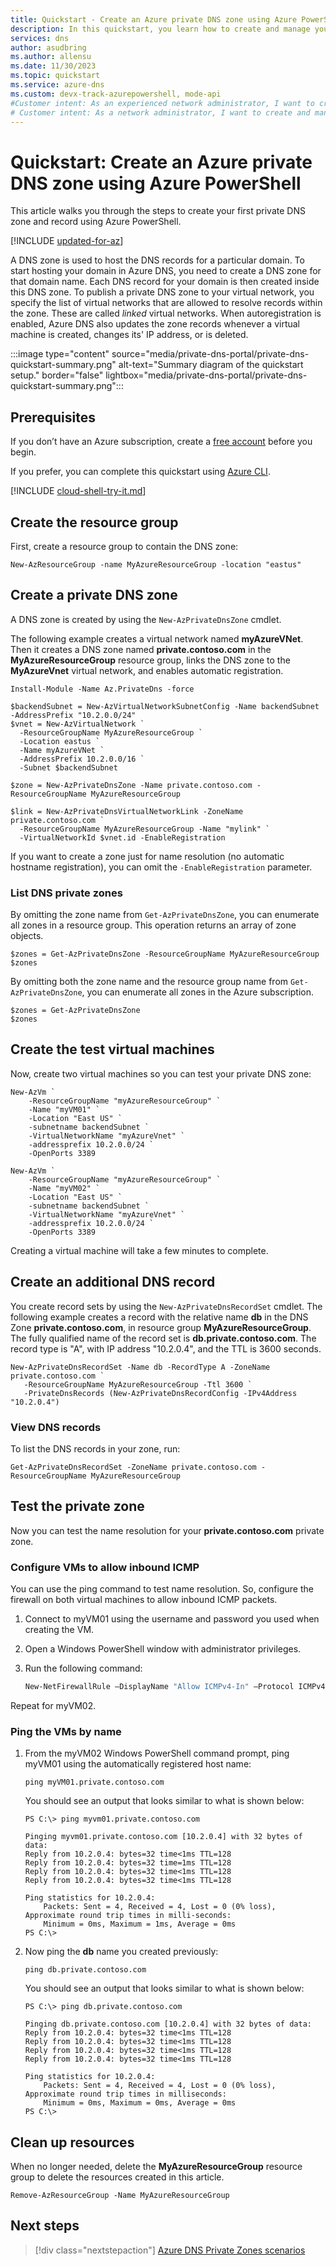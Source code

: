 ```yaml
---
title: Quickstart - Create an Azure private DNS zone using Azure PowerShell
description: In this quickstart, you learn how to create and manage your first private DNS zone and record using Azure PowerShell.
services: dns
author: asudbring
ms.author: allensu
ms.date: 11/30/2023
ms.topic: quickstart
ms.service: azure-dns
ms.custom: devx-track-azurepowershell, mode-api
#Customer intent: As an experienced network administrator, I want to create an  Azure private DNS zone, so I can resolve host names on my private virtual networks.
# Customer intent: As a network administrator, I want to create and manage a private DNS zone using Azure PowerShell, so that I can facilitate hostname resolution within my private virtual networks.
---
```


# Quickstart: Create an Azure private DNS zone using Azure PowerShell

This article walks you through the steps to create your first private DNS zone and record using Azure PowerShell.

[!INCLUDE [updated-for-az](~/reusable-content/ce-skilling/azure/includes/updated-for-az.md)]

A DNS zone is used to host the DNS records for a particular domain. To start hosting your domain in Azure DNS, you need to create a DNS zone for that domain name. Each DNS record for your domain is then created inside this DNS zone. To publish a private DNS zone to your virtual network, you specify the list of virtual networks that are allowed to resolve records within the zone.  These are called *linked* virtual networks. When autoregistration is enabled, Azure DNS also updates the zone records whenever a virtual machine is created, changes its' IP address, or is deleted.

:::image type="content" source="media/private-dns-portal/private-dns-quickstart-summary.png" alt-text="Summary diagram of the quickstart setup." border="false" lightbox="media/private-dns-portal/private-dns-quickstart-summary.png":::

## Prerequisites

If you don’t have an Azure subscription, create a [free account](https://azure.microsoft.com/pricing/purchase-options/azure-account?cid=msft_learn) before you begin.

If you prefer, you can complete this quickstart using [Azure CLI](private-dns-getstarted-cli.md).

[!INCLUDE [cloud-shell-try-it.md](~/reusable-content/ce-skilling/azure/includes/cloud-shell-try-it.md)]

## Create the resource group

First, create a resource group to contain the DNS zone: 

```azurepowershell-interactive
New-AzResourceGroup -name MyAzureResourceGroup -location "eastus"
```

## Create a private DNS zone

A DNS zone is created by using the `New-AzPrivateDnsZone` cmdlet.

The following example creates a virtual network named **myAzureVNet**. Then it creates a DNS zone named **private.contoso.com** in the **MyAzureResourceGroup** resource group, links the DNS zone to the **MyAzureVnet** virtual network, and enables automatic registration.

```azurepowershell-interactive
Install-Module -Name Az.PrivateDns -force

$backendSubnet = New-AzVirtualNetworkSubnetConfig -Name backendSubnet -AddressPrefix "10.2.0.0/24"
$vnet = New-AzVirtualNetwork `
  -ResourceGroupName MyAzureResourceGroup `
  -Location eastus `
  -Name myAzureVNet `
  -AddressPrefix 10.2.0.0/16 `
  -Subnet $backendSubnet

$zone = New-AzPrivateDnsZone -Name private.contoso.com -ResourceGroupName MyAzureResourceGroup

$link = New-AzPrivateDnsVirtualNetworkLink -ZoneName private.contoso.com `
  -ResourceGroupName MyAzureResourceGroup -Name "mylink" `
  -VirtualNetworkId $vnet.id -EnableRegistration
```

If you want to create a zone just for name resolution (no automatic hostname registration), you can omit the `-EnableRegistration` parameter.

### List DNS private zones

By omitting the zone name from `Get-AzPrivateDnsZone`, you can enumerate all zones in a resource group. This operation returns an array of zone objects.

```azurepowershell-interactive
$zones = Get-AzPrivateDnsZone -ResourceGroupName MyAzureResourceGroup
$zones
```

By omitting both the zone name and the resource group name from `Get-AzPrivateDnsZone`, you can enumerate all zones in the Azure subscription.

```azurepowershell-interactive
$zones = Get-AzPrivateDnsZone
$zones
```

## Create the test virtual machines

Now, create two virtual machines so you can test your private DNS zone:

```azurepowershell-interactive
New-AzVm `
    -ResourceGroupName "myAzureResourceGroup" `
    -Name "myVM01" `
    -Location "East US" `
    -subnetname backendSubnet `
    -VirtualNetworkName "myAzureVnet" `
    -addressprefix 10.2.0.0/24 `
    -OpenPorts 3389

New-AzVm `
    -ResourceGroupName "myAzureResourceGroup" `
    -Name "myVM02" `
    -Location "East US" `
    -subnetname backendSubnet `
    -VirtualNetworkName "myAzureVnet" `
    -addressprefix 10.2.0.0/24 `
    -OpenPorts 3389
```

Creating a virtual machine will take a few minutes to complete.

## Create an additional DNS record

You create record sets by using the `New-AzPrivateDnsRecordSet` cmdlet. The following example creates a record with the relative name **db** in the DNS Zone **private.contoso.com**, in resource group **MyAzureResourceGroup**. The fully qualified name of the record set is **db.private.contoso.com**. The record type is "A", with IP address "10.2.0.4", and the TTL is 3600 seconds.

```azurepowershell-interactive
New-AzPrivateDnsRecordSet -Name db -RecordType A -ZoneName private.contoso.com `
   -ResourceGroupName MyAzureResourceGroup -Ttl 3600 `
   -PrivateDnsRecords (New-AzPrivateDnsRecordConfig -IPv4Address "10.2.0.4")
```

### View DNS records

To list the DNS records in your zone, run:

```azurepowershell-interactive
Get-AzPrivateDnsRecordSet -ZoneName private.contoso.com -ResourceGroupName MyAzureResourceGroup
```

## Test the private zone

Now you can test the name resolution for your **private.contoso.com** private zone.

### Configure VMs to allow inbound ICMP

You can use the ping command to test name resolution. So, configure the firewall on both virtual machines to allow inbound ICMP packets.

1. Connect to myVM01 using the username and password you used when creating the VM.
1. Open a Windows PowerShell window with administrator privileges.
1. Run the following command:

   ```powershell
   New-NetFirewallRule –DisplayName "Allow ICMPv4-In" –Protocol ICMPv4
   ```

Repeat for myVM02.

### Ping the VMs by name

1. From the myVM02 Windows PowerShell command prompt, ping myVM01 using the automatically registered host name:

   ```
   ping myVM01.private.contoso.com
   ```

   You should see an output that looks similar to what is shown below:

   ```
   PS C:\> ping myvm01.private.contoso.com

   Pinging myvm01.private.contoso.com [10.2.0.4] with 32 bytes of data:
   Reply from 10.2.0.4: bytes=32 time<1ms TTL=128
   Reply from 10.2.0.4: bytes=32 time=1ms TTL=128
   Reply from 10.2.0.4: bytes=32 time<1ms TTL=128
   Reply from 10.2.0.4: bytes=32 time<1ms TTL=128

   Ping statistics for 10.2.0.4:
       Packets: Sent = 4, Received = 4, Lost = 0 (0% loss),
   Approximate round trip times in milli-seconds:
       Minimum = 0ms, Maximum = 1ms, Average = 0ms
   PS C:\>
   ```

2. Now ping the **db** name you created previously:

   ```
   ping db.private.contoso.com
   ```

   You should see an output that looks similar to what is shown below:

   ```
   PS C:\> ping db.private.contoso.com

   Pinging db.private.contoso.com [10.2.0.4] with 32 bytes of data:
   Reply from 10.2.0.4: bytes=32 time<1ms TTL=128
   Reply from 10.2.0.4: bytes=32 time<1ms TTL=128
   Reply from 10.2.0.4: bytes=32 time<1ms TTL=128
   Reply from 10.2.0.4: bytes=32 time<1ms TTL=128

   Ping statistics for 10.2.0.4:
       Packets: Sent = 4, Received = 4, Lost = 0 (0% loss),
   Approximate round trip times in milliseconds:
       Minimum = 0ms, Maximum = 0ms, Average = 0ms
   PS C:\>
   ```

## Clean up resources

When no longer needed, delete the **MyAzureResourceGroup** resource group to delete the resources created in this article.

```azurepowershell-interactive
Remove-AzResourceGroup -Name MyAzureResourceGroup
```

## Next steps

> [!div class="nextstepaction"]
> [Azure DNS Private Zones scenarios](private-dns-scenarios.md)
